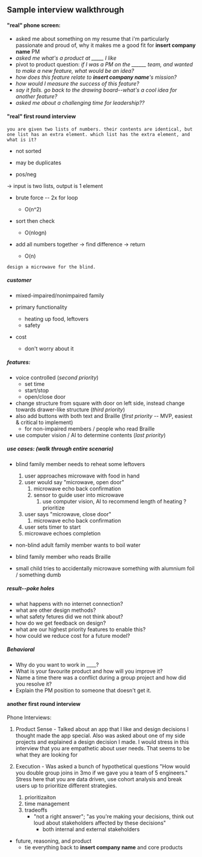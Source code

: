 ## Sample interview walkthrough



#### "real" phone screen:

- asked me about something on my resume that i'm particularly passionate and proud of, why it makes me a good fit for __insert company name__ PM
- *asked me what's a product at _____ I like*
- pivot to product question: *if I was a PM on the ______ team, and wanted to make a new feature, what would be an idea?*
- *how does this feature relate to __insert company name__'s mission?*
- *how would I measure the success of this feature?*
- *say it fails. go back to the drawing board--what's a cool idea for another _feature_?*
- *asked me about a challenging time for leadership??*



#### **"real" first round interview**

```fdlfk
you are given two lists of numbers. their contents are identical, but one list has an extra element. which list has the extra element, and what is it?
```

- not sorted

- may be duplicates

- pos/neg

  

-> input is two lists, output is 1 element

- brute force -- 2x for loop
  
  - O(n^2)
- sort then check
  
  - O(nlogn)
- add all numbers together -> find difference -> return
  
  - O(n)
  
    

```-
design a microwave for the blind.
```

##### customer

- mixed-impaired/nonimpaired family

- primary functionality
  - heating up food, leftovers
  - safety
- cost
  - don't worry about it

##### features:

- voice controlled (*second priority*)
  - set time
  - start/stop
  - open/close door
- change structure from square with door on left side, instead change towards drawer-like structure (*third priority*)
- also add buttons with both text and Braille (*first priority* -- MVP, easiest & critical to implement)
  - for non-impaired members / people who read Braille
- use computer vision / AI to determine contents (*last priority*)

##### use cases: (walk through entire scenario)

- blind family member needs to reheat some leftovers

  1. user approaches microwave with food in hand
  2. user would say "microwave, open door"
     1. microwave echo back confirmation
     2. sensor to guide user into microwave
        1. use computer vision, AI to recommend length of heating ? prioritize
  3. user says "microwave, close door"
     1. microwave echo back confirmation
  4. user sets timer to start
  5. microwave echoes completion

- non-blind adult family member wants to boil water

- blind family member who reads Braille 

- small child tries to accidentally microwave something with alumnium foil / something dumb


##### result--poke holes

- what happens with no internet connection?
- what are other design methods?
- what safety fetures did we not think about?
- how do we get feedback on design?
- what are our highest priority features to enable this?
- how could we reduce cost for a future model?



##### Behavioral

- Why do you want to work in ____?
- What is your favourite product and how will you improve it?
- Name a time there was a conflict during a group project and how did you resolve it?
- Explain the PM position to someone that doesn't get it.







#### **another first round interview**

Phone Interviews:

1. Product Sense - Talked about an app that I like and design decisions I thought made the app special. Also was asked about one of my side projects and explained a design decision I made. I would stress in this interview that you are empathetic about user needs. That seems to be what they are looking for

2. Execution - Was asked a bunch of hypothetical questions "How would you double group joins in 3mo if we gave you a team of 5 engineers." Stress here that you are data driven, use cohort analysis and break users up to prioritize different strategies.
   1. prioritizaiton
   2. time management
   3. tradeoffs
      - "not a right answer"; "as you're making your decisions, think out loud about stakeholders affected by these decisions"
        - both internal and external stakeholders

- future, reasoning, and product
  - tie everything back to __insert company name__ and core products